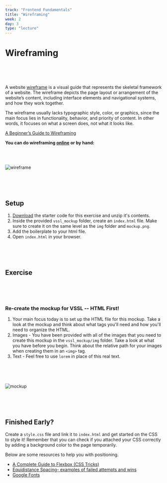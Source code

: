 ```yaml
---
track: "Frontend Fundamentals"
title: "Wireframing"
week: 2
day: 3
type: "lecture"
---
```




# Wireframing

<br>
<br>
<br>

A website [wireframe](https://en.wikipedia.org/wiki/Website_wireframe) is a visual guide that represents the skeletal framework of a website.  The wireframe depicts the page layout or arrangement of the website’s content, including interface elements and navigational systems, and how they work together.

The wireframe usually lacks typographic style, color, or graphics, since the main focus lies in functionality, behavior, and priority of content. In other words, it focuses on what a screen does, not what it looks like.

[A Beginner’s Guide to Wireframing](https://webdesign.tutsplus.com/articles/a-beginners-guide-to-wireframing--webdesign-7399)

**You can do wireframing [online](https://wireframe.cc/) or by hand:**

<br>
<br>

![wireframe](https://i.imgur.com/AbUzbHn.jpg)


<br>
<br>
<br>

## Setup

1. <a href="/downloads/frontend_fundamentals/vssl-mockup/vssl_mockup.zip" download>Download</a> the starter code for this exercise and unzip it's contents.
2. Inside the provided `vssl_mockup` folder, create an `index.html` file.  Make sure to create it on the same level as the `img` folder and `mockup.png`.  
3. Add the boilerplate to your html file.
4. Open `index.html` in your browser.


<br>
<br>
<br>

## Exercise

<br>
<br>
<br>

### Re-create the mockup for VSSL -- HTML First!

1. Your main focus today is to set up the HTML file for this mockup. Take a look at the mockup and think about what tags you'll need and how you'll need to organize the HTML.
2. Images - You have been provided with all of the images that you need to create this mockup in the `vssl_mockup/img` folder. Take a look at what you have before you begin.  Think about the relative path for your images when creating them in an `<img>` tag.
3. Text - Feel free to use `lorem` in place of this real text.  


<br>
<br>
<br>


![mockup](https://i.imgur.com/4HUnQ7b.png)


<br>
<br>
<br>

## Finished Early?

Create a `style.css` file and link it to `index.html` and get started on the CSS to style it! Remember that you can check if you attached your CSS correctly by adding a background color to the page temporarily.

Below are some resources to help you with positioning.

- [A Complete Guide to Flexbox (CSS Tricks)](https://css-tricks.com/snippets/css/a-guide-to-flexbox/) <br>
- [Equidistance Spacing- examples of failed attempts and wins](https://css-tricks.com/equidistant-objects-with-css/)
- [Google Fonts](https://fonts.google.com/)